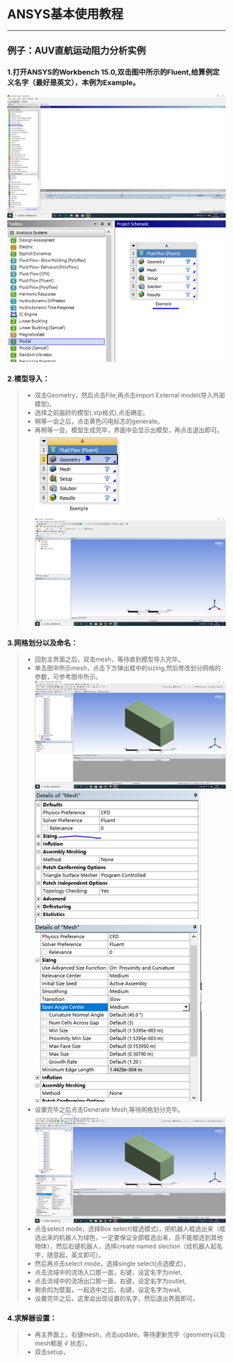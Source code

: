 # ANSYS基本使用教程
---
## 例子：AUV直航运动阻力分析实例
### 1.打开ANSYS的Workbench 15.0,双击图中所示的Fluent,给算例定义名字（最好是英文），本例为Example。
![1](https://github.com/moluwaiting/Fang/blob/master/ANSYS/Image/1.PNG)
![2](https://github.com/moluwaiting/Fang/blob/master/ANSYS/2.PNG)

### 2.模型导入：
> * 双击Geometry，然后点击File,再点击import External model(导入外部模型)。
> * 选择之前画好的模型(.stp格式),点击确定。
> * 稍等一会之后，点击黄色闪电标志的generate。
> * 再稍等一会，模型生成完毕，界面中会显示出模型，再点击退出即可。
![3](https://github.com/moluwaiting/Fang/blob/master/ANSYS/3.PNG)
![4](https://github.com/moluwaiting/Fang/blob/master/ANSYS/4.PNG)

### 3.网格划分以及命名：
> * 回到主界面之后，双击mesh，等待直到模型导入完毕。
> * 单击图中所示mesh，点击下方弹出框中的sizing,然后修改划分网格的参数，可参考图中所示。
![5](https://github.com/moluwaiting/Fang/blob/master/ANSYS/5.PNG)
![6](https://github.com/moluwaiting/Fang/blob/master/ANSYS/6.PNG)
![7](https://github.com/moluwaiting/Fang/blob/master/ANSYS/7.PNG)
> * 设置完毕之后点击Generate Mesh,等待网格划分完毕。
![8](https://github.com/moluwaiting/Fang/blob/master/ANSYS/8.PNG)
> * 点击select mode，选择Box select(框选模式)，把机器人框选出来（框选出来的机器人为绿色，一定要保证全部框选出来，且不能框选到其他物体），然后右键机器人，选择create named slection（给机器人起名字，随意起，英文即可）。
> * 然后再点击select mode，选择single select(点选模式)，
> * 点击流域中的流场入口那一面，右键，设定名字为inlet,
> * 点击流域中的流场出口那一面，右键，设定名字为outlet,
> * 剩余的为壁面，一起选中之后，右键，设定名字为wall,
> * 设置完毕之后，这里会出现设置的名字，然后退出界面即可。

### 4.求解器设置：
> * 再主界面上，右键mesh，点击update，等待更新完毕（geometry以及mesh都是 √ 状态）。
> * 双击setup，
